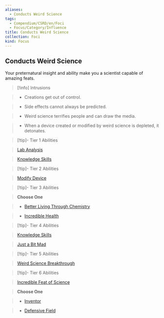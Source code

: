 ```yaml
---
aliases:
  - Conducts Weird Science
tags:
  - Compendium/CSRD/en/Foci
  - Focus/Category/Influence
title: Conducts Weird Science
collection: Foci
kind: Focus
---
```

## Conducts Weird Science    
Your preternatural insight and ability make you a scientist capable of amazing feats.    
  
>[!info] Intrusions    
>- Creations get out of control.    
>- Side effects cannot always be predicted.    
>- Weird science terrifies people and can draw the media.    
>- When a device created or modified by weird science is depleted, it detonates.    
  
  
>[!tip]- Tier 1 Abilities    
> [Lab Analysis](Lab-Analysis.md)    
> [Knowledge Skills](Knowledge-Skills.md)    
  
  
>[!tip]- Tier 2 Abilities    
> [Modify Device](Modify-Device.md)    
  
  
>[!tip]- Tier 3 Abilities    
> **Choose One**    
>- [Better Living Through Chemistry](Better-Living-Through-Chemistry.md)    
>- [Incredible Health](Incredible-Health.md)    
  
  
>[!tip]- Tier 4 Abilities    
> [Knowledge Skills](Knowledge-Skills.md)    
> [Just a Bit Mad](Just-a-Bit-Mad.md)    
  
  
>[!tip]- Tier 5 Abilities    
> [Weird Science Breakthrough](Weird-Science-Breakthrough.md)    
  
  
>[!tip]- Tier 6 Abilities    
> [Incredible Feat of Science](Incredible-Feat-of-Science.md)    
> **Choose One**    
>- [Inventor](Inventor.md)    
>- [Defensive Field](Defensive-Field.md)